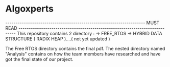 # Algoxperts
--------------------------------------------------------------------  MUST READ  ----------------------------------------------------------------------------
This repository contains 2 directory :
      -> FREE_RTOS
      -> HYBRID DATA STRUCTURE ( RADIX HEAP )....( not yet updated )

The Free RTOS directory contains the final pdf. The nested directory named "Analysis" contains on how the team members have researched and have got the final state of our project.
